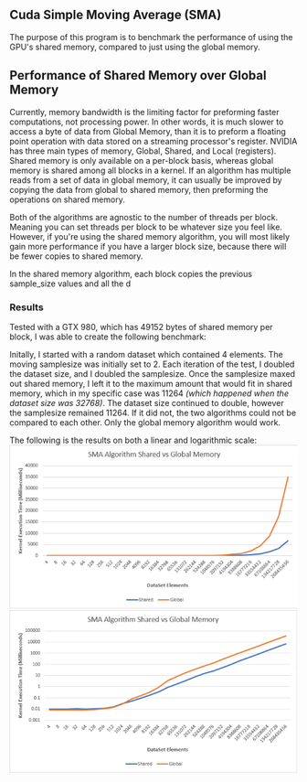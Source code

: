 
## Cuda Simple Moving Average (SMA) ##

The purpose of this program is to benchmark the performance of using the GPU's shared memory, compared to just using the global memory. 

## Performance of Shared Memory over Global Memory
Currently, memory bandwidth is the limiting factor for preforming faster computations, not processing power. In other words, it is much slower to access a byte of data from Global Memory, than it is to preform a floating point operation with data stored on a streaming processor's register. NVIDIA has three main types of memory, Global, Shared, and Local (registers). Shared memory is only available on a per-block basis, whereas global memory is shared among all blocks in a kernel. If an algorithm has multiple reads from a set of data in global memory, it can usually be improved by copying the data from global to shared memory, then preforming the operations on shared memory. 

Both of the algorithms are agnostic to the number of threads per block. Meaning you can set threads per block to be whatever size you feel like. However, if you're using the shared memory algorithm, you will most likely gain more performance if you have a larger block size, because there will be fewer copies to shared memory. 

In the shared memory algorithm, each block copies the previous sample_size values and all the d 

### Results
Tested with a GTX 980, which has 49152 bytes of shared memory per block, I was able to create the following benchmark:

Initally, I started with a random dataset which contained 4 elements. The moving samplesize was initially set to 2. Each iteration of the test, I doubled the dataset size, and I doubled the samplesize. Once the samplesize maxed out shared memory, I left it to the maximum amount that would fit in shared memory, which in my specific case was 11264 *(which happened when the dataset size was 32768)*. The dataset size continued to double, however the samplesize remained 11264. If it did not, the two algorithms could not be compared to each other. Only the global memory algorithm would work. 

The following is the results on both a linear and logarithmic scale:
![Linear Scale](img/benchmark.png)
![Logarithmic Scale](img/benchmark_logarithmic.png)

